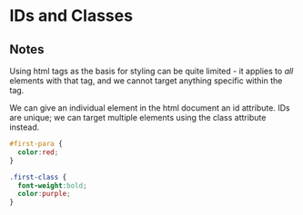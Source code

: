 # IDs and Classes

## Notes

Using html tags as the basis for styling can be quite limited - it applies to _all_ elements with that tag, and we cannot target anything specific within the tag.

We can give an individual element in the html document an id attribute. IDs are unique; we can target multiple elements using the class attribute instead.

```css
#first-para {
  color:red;
}

.first-class {
  font-weight:bold;
  color:purple;
}
```
